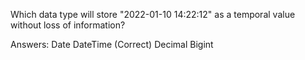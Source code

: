 Which data type will store "2022-01-10 14:22:12" as a temporal value without loss of information?

Answers:
Date
DateTime (Correct)
Decimal
Bigint